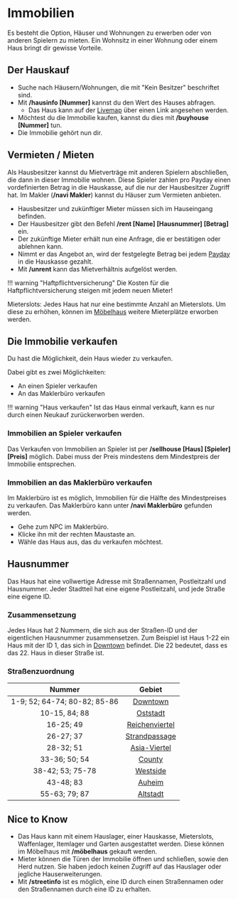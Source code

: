 # Immobilien

Es besteht die Option, Häuser und Wohnungen zu erwerben oder von anderen Spielern zu mieten. Ein Wohnsitz in einer Wohnung oder einem Haus bringt dir gewisse Vorteile.

## Der Hauskauf

* Suche nach Häusern/Wohnungen, die mit "Kein Besitzer" beschriftet sind.
* Mit **/hausinfo [Nummer]** kannst du den Wert des Hauses abfragen.
  * Das Haus kann auf der [Livemap](map.germanrp.eu) über einen Link angesehen werden.
* Möchtest du die Immobilie kaufen, kannst du dies mit **/buyhouse [Nummer]** tun.
* Die Immobilie gehört nun dir.

## Vermieten / Mieten

Als Hausbesitzer kannst du Mietverträge mit anderen Spielern abschließen, die dann in dieser Immobilie wohnen. Diese Spieler zahlen pro Payday einen vordefinierten Betrag in die Hauskasse, auf die nur der Hausbesitzer Zugriff hat.
Im Makler (**/navi Makler**) kannst du Häuser zum Vermieten anbieten.

* Hausbesitzer und zukünftiger Mieter müssen sich im Hauseingang befinden.
* Der Hausbesitzer gibt den Befehl **/rent [Name] [Hausnummer] [Betrag]** ein.
* Der zukünftige Mieter erhält nun eine Anfrage, die er bestätigen oder ablehnen kann.
* Nimmt er das Angebot an, wird der festgelegte Betrag bei jedem [Payday](../../pages/allgemein/payday.md) in die Hauskasse gezahlt.
* Mit **/unrent** kann das Mietverhältnis aufgelöst werden.

!!! warning "Haftpflichtversicherung"
    Die Kosten für die Haftpflichtversicherung steigen mit jedem neuen Mieter!

Mieterslots: Jedes Haus hat nur eine bestimmte Anzahl an Mieterslots. Um diese zu erhöhen, können im [Möbelhaus](../../pages/orte/möbelhaus.md) weitere Mieterplätze erworben werden.

## Die Immobilie verkaufen

Du hast die Möglichkeit, dein Haus wieder zu verkaufen.

Dabei gibt es zwei Möglichkeiten:

* An einen Spieler verkaufen
* An das Maklerbüro verkaufen

!!! warning "Haus verkaufen"
    Ist das Haus einmal verkauft, kann es nur durch einen Neukauf zurückerworben werden.

### Immobilien an Spieler verkaufen

Das Verkaufen von Immobilien an Spieler ist per **/sellhouse [Haus] [Spieler] [Preis]** möglich. Dabei muss der Preis mindestens dem Mindestpreis der Immobilie entsprechen.

### Immobilien an das Maklerbüro verkaufen

Im Maklerbüro ist es möglich, Immobilien für die Hälfte des Mindestpreises zu verkaufen.
Das Maklerbüro kann unter **/navi Maklerbüro** gefunden werden.

* Gehe zum NPC im Maklerbüro.
* Klicke ihn mit der rechten Maustaste an.
* Wähle das Haus aus, das du verkaufen möchtest.

## Hausnummer

Das Haus hat eine vollwertige Adresse mit Straßennamen, Postleitzahl und Hausnummer. Jeder Stadtteil hat eine eigene Postleitzahl, und jede Straße eine eigene ID.

### Zusammensetzung

Jedes Haus hat 2 Nummern, die sich aus der Straßen-ID und der eigentlichen Hausnummer zusammensetzen. Zum Beispiel ist Haus 1-22 ein Haus mit der ID 1, das sich in [Downtown](../../pages/gebiete/downtown.md) befindet. Die 22 bedeutet, dass es das 22. Haus in dieser Straße ist.

### Straßenzuordnung

| Nummer        | Gebiet                                         |
|:-------------:|:----------------------------------------------:|
| 1-9; 52; 64-74; 80-82; 85-86 | [Downtown](../../pages/gebiete/downtown.md) |
| 10-15, 84; 88 | [Oststadt](../../pages/gebiete/oststadt.md)    |
| 16-25; 49 | [Reichenviertel](../../pages/gebiete/reichenviertel.md) |
| 26-27; 37 | [Strandpassage](../../pages/gebiete/strandpassage.md) |
| 28-32; 51 | [Asia-Viertel](../../pages/gebiete/asiaviertel.md) |
| 33-36; 50; 54 | [County](../../pages/gebiete/county.md)|
| 38-42; 53; 75-78 | [Westside](../../pages/gebiete/westside.md) |
| 43-48; 83 | [Auheim](../../pages/gebiete/auheim.md) |
| 55-63; 79; 87 | [Altstadt](../../pages/gebiete/altstadt.md) |

## Nice to Know

* Das Haus kann mit einem Hauslager, einer Hauskasse, Mieterslots, Waffenlager, Itemlager und Garten ausgestattet werden. Diese können im Möbelhaus mit **/möbelhaus** gekauft werden.
* Mieter können die Türen der Immobilie öffnen und schließen, sowie den Herd nutzen. Sie haben jedoch keinen Zugriff auf das Hauslager oder jegliche Hauserweiterungen.
* Mit **/streetinfo** ist es möglich, eine ID durch einen Straßennamen oder den Straßennamen durch eine ID zu erhalten.

